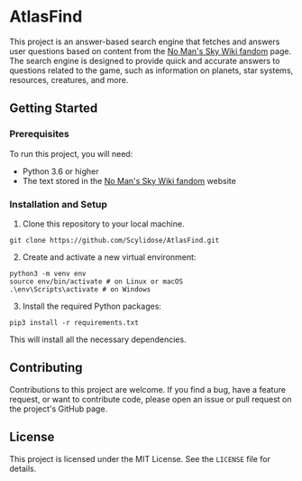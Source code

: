 # AtlasFind

This project is an answer-based search engine that fetches and answers user questions based on content from the [No Man's Sky Wiki fandom](https://nomanssky.fandom.com/wiki/No_Man%27s_Sky_Wiki) page. The search engine is designed to provide quick and accurate answers to questions related to the game, such as information on planets, star systems, resources, creatures, and more.

## Getting Started

### Prerequisites

To run this project, you will need:

* Python 3.6 or higher
* The text stored in the [No Man's Sky Wiki fandom](https://nomanssky.fandom.com/wiki/No_Man%27s_Sky_Wiki) website

### Installation and Setup

1. Clone this repository to your local machine.

```
git clone https://github.com/Scylidose/AtlasFind.git
```

2. Create and activate a new virtual environment:

```
python3 -m venv env
source env/bin/activate # on Linux or macOS
.\env\Scripts\activate # on Windows
```

3. Install the required Python packages:

```
pip3 install -r requirements.txt
```

This will install all the necessary dependencies.

## Contributing

Contributions to this project are welcome. If you find a bug, have a feature request, or want to contribute code, please open an issue or pull request on the project's GitHub page.

## License

This project is licensed under the MIT License. See the `LICENSE` file for details.
